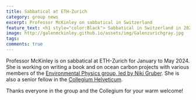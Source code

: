 ```yaml
---
title: Sabbatical at ETH-Zurich
category: group news
excerpt: Professor McKinley on sabbatical in Switzerland
feature_text: <h1 style="color:Black"> Sabbatical in Switzerland in 2024 </h1>
image: http://galenmckinley.github.io/assets/img/Galenzurichgray.jpg
tags: 
comments: true
---
```


Professor McKinley is on sabbatical at ETH-Zurich for January to May 2024. She is working on writing a book and on ocean carbon projects with various members of the [Environmental Physics group, led by Niki Gruber](https://up.ethz.ch).  She is also a senior fellow in the [Collegium Helveticum](https://collegium.ethz.ch). 

Thanks everyone in the group and the Collegium for your warm welcome!
